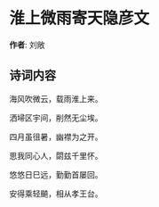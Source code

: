 # 淮上微雨寄天隐彦文

**作者**: 刘敞

## 诗词内容

海风吹微云，载雨淮上来。

洒埽区宇间，削然无尘埃。

四月虽徂暑，幽襟为之开。

思我同心人，閟兹千里怀。

悠悠日巳远，勤勤首屡回。

安得乘轻飇，相从孝王台。

